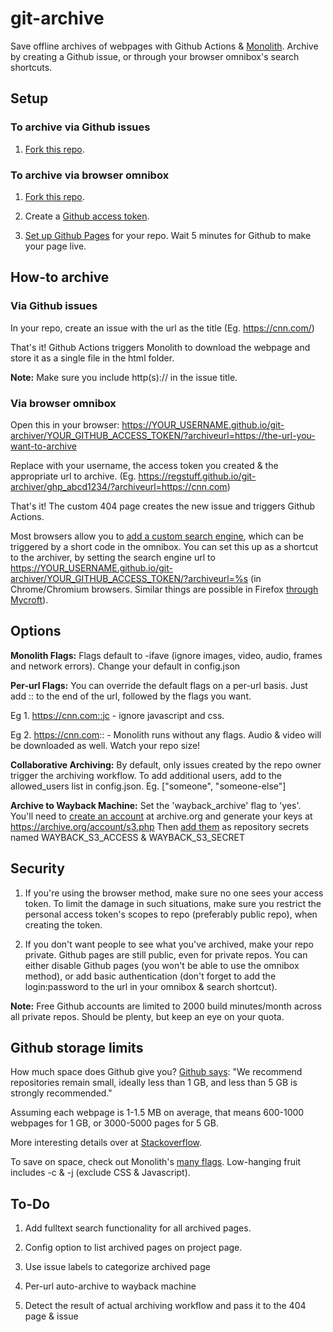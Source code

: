 # git-archive
Save offline archives of webpages with Github Actions & [Monolith](https://github.com/Y2Z/monolith). Archive by creating a Github issue, or through your browser omnibox's search shortcuts.

## Setup
### To archive via Github issues
1. [Fork this repo](https://github.com/regstuff/git-archiver/fork). 

### To archive via browser omnibox
1. [Fork this repo](https://github.com/regstuff/git-archiver/fork). 

2. Create a [Github access token](https://docs.github.com/en/authentication/keeping-your-account-and-data-secure/creating-a-personal-access-token).

3. [Set up Github Pages](https://docs.github.com/en/pages/getting-started-with-github-pages/creating-a-github-pages-site#creating-your-site) for your repo. Wait 5 minutes for Github to make your page live. 

## How-to archive
### Via Github issues
In your repo, create an issue with the url as the title (Eg. https://cnn.com/)

That's it! Github Actions triggers Monolith to download the webpage and store it as a single file in the html folder.

**Note:** Make sure you include http(s):// in the issue title.

### Via browser omnibox 
Open this in your browser: https://YOUR_USERNAME.github.io/git-archiver/YOUR_GITHUB_ACCESS_TOKEN/?archiveurl=https://the-url-you-want-to-archive

Replace with your username, the access token you created & the appropriate url to archive. (Eg. https://regstuff.github.io/git-archiver/ghp_abcd1234/?archiveurl=https://cnn.com)

That's it! The custom 404 page creates the new issue and triggers Github Actions.

Most browsers allow you to [add a custom search engine](https://support.google.com/chrome/answer/95426?hl=en), which can be triggered by a short code in the omnibox. You can set this up as a shortcut to the archiver, by setting the search engine url to https://YOUR_USERNAME.github.io/git-archiver/YOUR_GITHUB_ACCESS_TOKEN/?archiveurl=%s (in Chrome/Chromium browsers. Similar things are possible in Firefox [through Mycroft](https://support.mozilla.org/en-US/kb/add-or-remove-search-engine-firefox#w_mycroft-project-search-engine-plugins)).

## Options
**Monolith Flags:** Flags default to -ifave (ignore images, video, audio, frames and network errors). Change your default in config.json

**Per-url Flags:** You can override the default flags on a per-url basis. Just add :: to the end of the url, followed by the flags you want. 

   Eg 1. https://cnn.com::jc - ignore javascript and css.

   Eg 2. https://cnn.com:: - Monolith runs without any flags. Audio & video will be downloaded as well. Watch your repo size!

**Collaborative Archiving:** By default, only issues created by the repo owner trigger the archiving workflow. To add additional users, add to the allowed_users list in config.json. Eg. ["someone", "someone-else"]

**Archive to Wayback Machine:** Set the 'wayback_archive' flag to 'yes'. You'll need to [create an account](https://archive.org/account/signup) at archive.org and generate your keys at https://archive.org/account/s3.php Then [add them](https://github.com/regstuff/git-archive/settings/secrets/actions/new) as repository secrets named WAYBACK_S3_ACCESS & WAYBACK_S3_SECRET 

## Security
1. If you're using the browser method, make sure no one sees your access token. To limit the damage in such situations, make sure you restrict the personal access token's scopes to repo (preferably public repo), when creating the token.

2. If you don't want people to see what you've archived, make your repo private. Github pages are still public, even for private repos. You can either disable Github pages (you won't be able to use the omnibox method), or add basic authentication (don't forget to add the login:password to the url in your omnibox & search shortcut).

**Note:** Free Github accounts are limited to 2000 build minutes/month across all private repos. Should be plenty, but keep an eye on your quota.

## Github storage limits
How much space does Github give you? [Github says](https://docs.github.com/en/repositories/working-with-files/managing-large-files/about-large-files-on-github#repository-size-limits): "We recommend repositories remain small, ideally less than 1 GB, and less than 5 GB is strongly recommended."

Assuming each webpage is 1-1.5 MB on average, that means 600-1000 webpages for 1 GB, or 3000-5000 pages for 5 GB.

More interesting details over at [Stackoverflow](https://stackoverflow.com/a/59479166/3016570).
   
To save on space, check out Monolith's [many flags](https://github.com/Y2Z/monolith#options). Low-hanging fruit includes -c & -j (exclude CSS & Javascript). 

## To-Do
1. Add fulltext search functionality for all archived pages.

2. Config option to list archived pages on project page.

3. Use issue labels to categorize archived page

4. Per-url auto-archive to wayback machine

5. Detect the result of actual archiving workflow and pass it to the 404 page & issue
